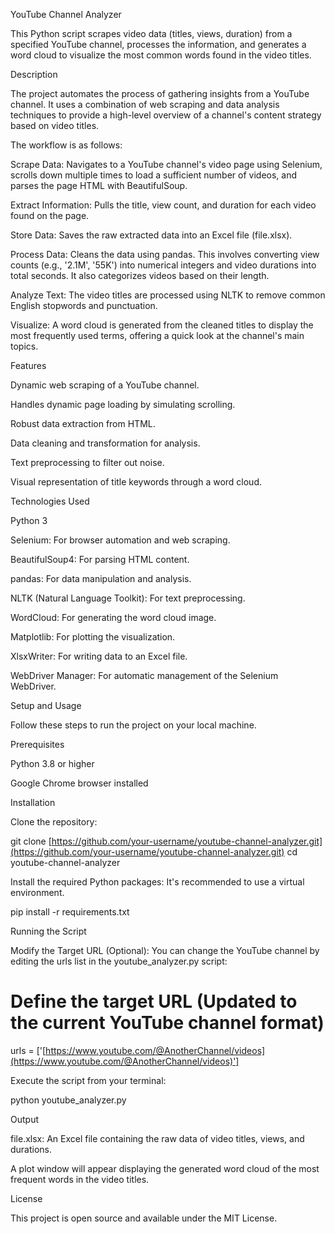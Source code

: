 YouTube Channel Analyzer

This Python script scrapes video data (titles, views, duration) from a specified YouTube channel, processes the information, and generates a word cloud to visualize the most common words found in the video titles.

Description

The project automates the process of gathering insights from a YouTube channel. It uses a combination of web scraping and data analysis techniques to provide a high-level overview of a channel's content strategy based on video titles.

The workflow is as follows:

Scrape Data: Navigates to a YouTube channel's video page using Selenium, scrolls down multiple times to load a sufficient number of videos, and parses the page HTML with BeautifulSoup.

Extract Information: Pulls the title, view count, and duration for each video found on the page.

Store Data: Saves the raw extracted data into an Excel file (file.xlsx).

Process Data: Cleans the data using pandas. This involves converting view counts (e.g., '2.1M', '55K') into numerical integers and video durations into total seconds. It also categorizes videos based on their length.

Analyze Text: The video titles are processed using NLTK to remove common English stopwords and punctuation.

Visualize: A word cloud is generated from the cleaned titles to display the most frequently used terms, offering a quick look at the channel's main topics.

Features

Dynamic web scraping of a YouTube channel.

Handles dynamic page loading by simulating scrolling.

Robust data extraction from HTML.

Data cleaning and transformation for analysis.

Text preprocessing to filter out noise.

Visual representation of title keywords through a word cloud.

Technologies Used

Python 3

Selenium: For browser automation and web scraping.

BeautifulSoup4: For parsing HTML content.

pandas: For data manipulation and analysis.

NLTK (Natural Language Toolkit): For text preprocessing.

WordCloud: For generating the word cloud image.

Matplotlib: For plotting the visualization.

XlsxWriter: For writing data to an Excel file.

WebDriver Manager: For automatic management of the Selenium WebDriver.

Setup and Usage

Follow these steps to run the project on your local machine.

Prerequisites

Python 3.8 or higher

Google Chrome browser installed

Installation

Clone the repository:

git clone [https://github.com/your-username/youtube-channel-analyzer.git](https://github.com/your-username/youtube-channel-analyzer.git)
cd youtube-channel-analyzer


Install the required Python packages:
It's recommended to use a virtual environment.

pip install -r requirements.txt


Running the Script

Modify the Target URL (Optional):
You can change the YouTube channel by editing the urls list in the youtube_analyzer.py script:

# Define the target URL (Updated to the current YouTube channel format)
urls = ['[https://www.youtube.com/@AnotherChannel/videos](https://www.youtube.com/@AnotherChannel/videos)']


Execute the script from your terminal:

python youtube_analyzer.py


Output

file.xlsx: An Excel file containing the raw data of video titles, views, and durations.

A plot window will appear displaying the generated word cloud of the most frequent words in the video titles.

License

This project is open source and available under the MIT License.
